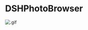 # DSHPhotoBrowser

![.gif](https://github.com/dushihao/DSHPhotoBrowser/blob/master/QQ20170821-180051.gif)
